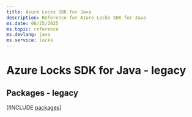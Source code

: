 ```yaml
---
title: Azure Locks SDK for Java
description: Reference for Azure Locks SDK for Java
ms.date: 08/25/2025
ms.topic: reference
ms.devlang: java
ms.service: locks
---
```

# Azure Locks SDK for Java - legacy
## Packages - legacy
[!INCLUDE [packages](locks-index.md)]